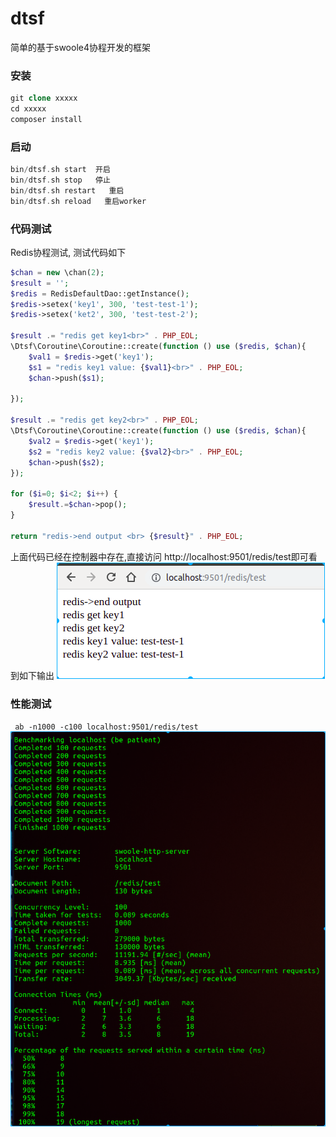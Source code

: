 # dtsf
简单的基于swoole4协程开发的框架

### 安装
```php
git clone xxxxx
cd xxxxx
composer install
```


### 启动
```php
bin/dtsf.sh start  开启
bin/dtsf.sh stop   停止
bin/dtsf.sh restart   重启
bin/dtsf.sh reload   重启worker
```

### 代码测试
Redis协程测试, 测试代码如下
```php
$chan = new \chan(2);
$result = '';
$redis = RedisDefaultDao::getInstance();
$redis->setex('key1', 300, 'test-test-1');
$redis->setex('ket2', 300, 'test-test-2');

$result .= "redis get key1<br>" . PHP_EOL;
\Dtsf\Coroutine\Coroutine::create(function () use ($redis, $chan){
    $val1 = $redis->get('key1');
    $s1 = "redis key1 value: {$val1}<br>" . PHP_EOL;
    $chan->push($s1);

});

$result .= "redis get key2<br>" . PHP_EOL;
\Dtsf\Coroutine\Coroutine::create(function () use ($redis, $chan){
    $val2 = $redis->get('key1');
    $s2 = "redis key2 value: {$val2}<br>" . PHP_EOL;
    $chan->push($s2);
});

for ($i=0; $i<2; $i++) {
    $result.=$chan->pop();
}

return "redis->end output <br> {$result}" . PHP_EOL;
```

上面代码已经在控制器中存在,直接访问 http://localhost:9501/redis/test即可看到如下输出
![redis](redis.png)

### 性能测试
` ab -n1000 -c100 localhost:9501/redis/test`
![redis](bench.png)